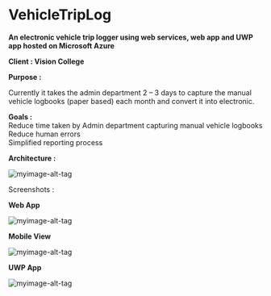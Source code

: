 # VehicleTripLog
<b>An electronic vehicle trip logger using web services, web app and UWP app hosted on Microsoft Azure </b>


<b>Client : Vision College </b>

<b>Purpose : </b>

Currently it takes the admin department 2 – 3 days to capture the manual vehicle logbooks (paper based) each month and 
convert it into electronic.  

<b>Goals : </b><br>
Reduce time taken by Admin department capturing manual vehicle logbooks <br>
Reduce human errors <br>
Simplified reporting process <br>

<b>Architecture :</b>

![myimage-alt-tag](https://raw.githubusercontent.com/visionprojects20/VehicleTripLog/b337bea9fb3bb2feff41ad117300a9af36d7335c/VeLog%20Final%20Delivery/pics/Architecture.JPG)

Screenshots : 

<b>Web App</b>

![myimage-alt-tag](https://github.com/visionprojects20/VehicleTripLog/blob/master/VeLog%20Final%20Delivery/pics/Web%20Sc1.jpg?raw=true)

<b>Mobile View</b>

![myimage-alt-tag](https://github.com/visionprojects20/VehicleTripLog/blob/master/VeLog%20Final%20Delivery/pics/Mobile%20sc1.jpg?raw=true)

<b>UWP App</b>

![myimage-alt-tag](https://github.com/visionprojects20/VehicleTripLog/blob/master/VeLog%20Final%20Delivery/pics/Uwp%20App.jpg?raw=true)












